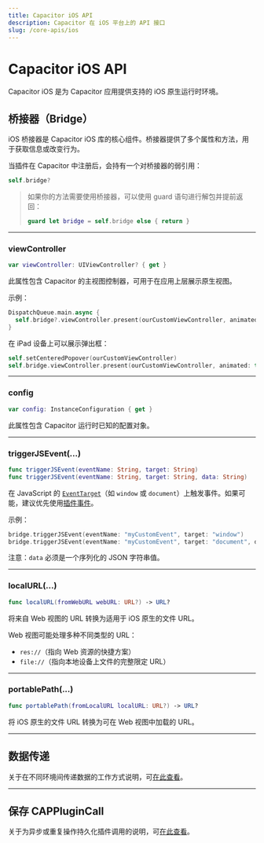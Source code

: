 ```yaml
---
title: Capacitor iOS API
description: Capacitor 在 iOS 平台上的 API 接口
slug: /core-apis/ios
---
```


# Capacitor iOS API

Capacitor iOS 是为 Capacitor 应用提供支持的 iOS 原生运行时环境。

## 桥接器（Bridge）

iOS 桥接器是 Capacitor iOS 库的核心组件。桥接器提供了多个属性和方法，用于获取信息或改变行为。

当插件在 Capacitor 中注册后，会持有一个对桥接器的弱引用：

```swift
self.bridge?
```

> 如果你的方法需要使用桥接器，可以使用 guard 语句进行解包并提前返回：
>
> ```swift
> guard let bridge = self.bridge else { return }
> ```

---

### viewController

```swift
var viewController: UIViewController? { get }
```

此属性包含 Capacitor 的主视图控制器，可用于在应用上层展示原生视图。

示例：

```swift
DispatchQueue.main.async {
  self.bridge?.viewController.present(ourCustomViewController, animated: true, completion: nil)
}
```

在 iPad 设备上可以展示弹出框：

```swift
self.setCenteredPopover(ourCustomViewController)
self.bridge.viewController.present(ourCustomViewController, animated: true, completion: nil)
```

---

### config

```swift
var config: InstanceConfiguration { get }
```

此属性包含 Capacitor 运行时已知的配置对象。

---

### triggerJSEvent(...)

```swift
func triggerJSEvent(eventName: String, target: String)
func triggerJSEvent(eventName: String, target: String, data: String)
```

在 JavaScript 的 [`EventTarget`](https://developer.mozilla.org/en-US/docs/Web/API/EventTarget)（如 `window` 或 `document`）上触发事件。如果可能，建议优先使用[插件事件](/plugins/creating-plugins/ios-guide.md#plugin-events)。

示例：

```swift
bridge.triggerJSEvent(eventName: "myCustomEvent", target: "window")
bridge.triggerJSEvent(eventName: "myCustomEvent", target: "document", data: "{ 'dataKey': 'dataValue' }")
```

注意：`data` 必须是一个序列化的 JSON 字符串值。

---

### localURL(...)

```swift
func localURL(fromWebURL webURL: URL?) -> URL?
```

将来自 Web 视图的 URL 转换为适用于 iOS 原生的文件 URL。

Web 视图可能处理多种不同类型的 URL：

- `res://`（指向 Web 资源的快捷方案）
- `file://`（指向本地设备上文件的完整限定 URL）

---

### portablePath(...)

```swift
func portablePath(fromLocalURL localURL: URL?) -> URL?
```

将 iOS 原生的文件 URL 转换为可在 Web 视图中加载的 URL。

---

## 数据传递

关于在不同环境间传递数据的工作方式说明，可[在此查看](/main/reference/core-apis/data-types.md#ios)。

---

## 保存 CAPPluginCall

关于为异步或重复操作持久化插件调用的说明，可[在此查看](/main/reference/core-apis/saving-calls.md)。